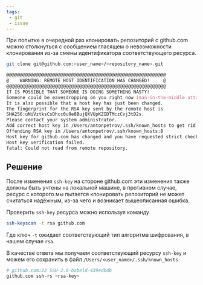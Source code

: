 ```yaml
---
tags:
 - git
 - issue
---
```


При попытке в очередной раз клонировать репозиторий с github.com можно столкнуться с сообщением гласящем о невозможности клонирования из-за смены идентификатора соответствующего ресурса.

```zsh
git clone git@github.com:<user_name>/<repository_name>.git
```

```zsh
@@@@@@@@@@@@@@@@@@@@@@@@@@@@@@@@@@@@@@@@@@@@@@@@@@@@@@@@@@@
@    WARNING: REMOTE HOST IDENTIFICATION HAS CHANGED!     @
@@@@@@@@@@@@@@@@@@@@@@@@@@@@@@@@@@@@@@@@@@@@@@@@@@@@@@@@@@@
IT IS POSSIBLE THAT SOMEONE IS DOING SOMETHING NASTY!
Someone could be eavesdropping on you right now (man-in-the-middle attack)!
It is also possible that a host key has just been changed.
The fingerprint for the RSA key sent by the remote host is
SHA256:uNiVztksCsDhcc0u9e8BujQXVUpKZIDTMczCvj3tD2s.
Please contact your system administrator.
Add correct host key in /Users/antonpetrov/.ssh/known_hosts to get rid of this message.
Offending RSA key in /Users/antonpetrov/.ssh/known_hosts:8
Host key for github.com has changed and you have requested strict checking.
Host key verification failed.
fatal: Could not read from remote repository.
```

## Решение

После изменения `ssh-key` на стороне github.com эти изменения также должны быть учтены на локальной машине, в противном случае, ресурс с которого мы пытается клонировать репозиторий не может считаться надёжным, из-за чего и возникает вышеописанная ошибка.

Проверить `ssh-key` ресурса можно используя команду

```zsh
ssh-keyscan -t rsa github.com
```

Где ключ `-t` ожидает соответствующий тип алгоритма шифрования, в нашем случае `rsa`.

В качестве ответа мы получаем соответствующий ресурсу `ssh-key` и можем его сохранить в файл  `/Users/<user_name>/.ssh/known_hosts`

```zsh
# github.com:22 SSH-2.0-babeld-439edbdb
github.com ssh-rs <rsa-key>
```